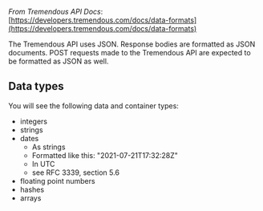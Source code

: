 *From Tremendous API Docs*: [https://developers.tremendous.com/docs/data-formats](https://developers.tremendous.com/docs/data-formats)

The Tremendous API uses JSON. Response bodies are formatted as JSON documents. POST requests made to the Tremendous API are expected to be formatted as JSON as well.

## Data types

You will see the following data and container types:

* integers
* strings
* dates
    * As strings
    * Formatted like this: "2021-07-21T17:32:28Z"
    * In UTC
    * see RFC 3339, section 5.6
* floating point numbers
* hashes
* arrays
